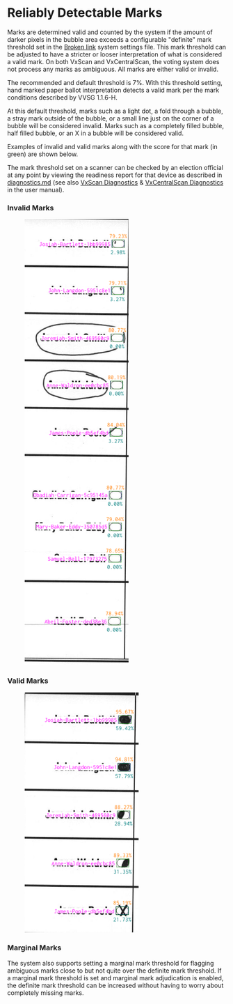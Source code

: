 # Reliably Detectable Marks

Marks are determined valid and counted by the system if the amount of darker pixels in the bubble area exceeds a configurable "definite" mark threshold set in the [Broken link](broken-reference "mention") system settings file. This mark threshold can be adjusted to have a stricter or looser interpretation of what is considered a valid mark. On both VxScan and VxCentralScan, the voting system does not process any marks as ambiguous. All marks are either valid or invalid.

The recommended and default threshold is 7%. With this threshold setting, hand marked paper ballot interpretation detects a valid mark per the mark conditions described by VVSG 1.1.6-H.

At this default threshold, marks such as a light dot, a fold through a bubble, a stray mark outside of the bubble, or a small line just on the corner of a bubble will be considered invalid. Marks such as a completely filled bubble, half filled bubble, or an X in a bubble will be considered valid.

Examples of invalid and valid marks along with the score for that mark (in green) are shown below.&#x20;

The mark threshold set on a scanner can be checked by an election official at any point by viewing the readiness report for that device as described in [diagnostics.md](../system-overview/diagnostics.md "mention") (see also [VxScan Diagnostics](https://app.gitbook.com/s/JtZutzGTdCzsGITrdiph/vxscan/vxscan-diagnostics "mention") & [VxCentralScan Diagnostics](https://app.gitbook.com/s/JtZutzGTdCzsGITrdiph/vxcentralscan/vxcentralscan-diagnostics "mention") in the user manual).

### Invalid Marks

<figure><img src="../.gitbook/assets/image (65).png" alt=""><figcaption></figcaption></figure>

### Valid Marks

<figure><img src="../.gitbook/assets/image (1) (2).png" alt=""><figcaption></figcaption></figure>

### Marginal Marks

The system also supports setting a marginal mark threshold for flagging ambiguous marks close to but not quite over the definite mark threshold. If a marginal mark threshold is set and marginal mark adjudication is enabled, the definite mark threshold can be increased without having to worry about completely missing marks.

